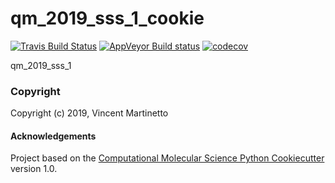 qm_2019_sss_1_cookie
==============================
[//]: # (Badges)
[![Travis Build Status](https://travis-ci.org/RonitS95/qm_2019_sss_1.svg?branch=master)](https://travis-ci.org/RonitS95/qm_2019_sss_1)
[![AppVeyor Build status](https://ci.appveyor.com/api/projects/status/REPLACE_WITH_APPVEYOR_LINK/branch/master?svg=true)](https://ci.appveyor.com/project/REPLACE_WITH_OWNER_ACCOUNT/qm_2019_sss_1_cookie/branch/master)
[![codecov](https://codecov.io/gh/REPLACE_WITH_OWNER_ACCOUNT/qm_2019_sss_1_cookie/branch/master/graph/badge.svg)](https://codecov.io/gh/REPLACE_WITH_OWNER_ACCOUNT/qm_2019_sss_1_cookie/branch/master)

qm_2019_sss_1

### Copyright

Copyright (c) 2019, Vincent Martinetto


#### Acknowledgements
 
Project based on the 
[Computational Molecular Science Python Cookiecutter](https://github.com/molssi/cookiecutter-cms) version 1.0.

